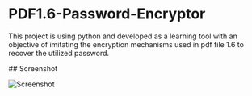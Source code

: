 ﻿# PDF1.6-Password-Encryptor

This project is using python and developed as a learning tool with an objective of imitating the encryption mechanisms used in pdf file 1.6 to recover the utilized password.

﻿## Screenshot
 
<picture>
   <img alt="Screenshot" src="https://raw.githubusercontent.com/ambientWave/PDF1.6-Password-Encryptor/main/Image.png">
</picture>
